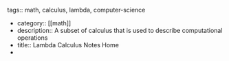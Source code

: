 tags:: math, calculus, lambda, computer-science

- category:: [[math]]
- description:: A subset of calculus that is used to describe computational operations
- title:: Lambda Calculus Notes Home
-